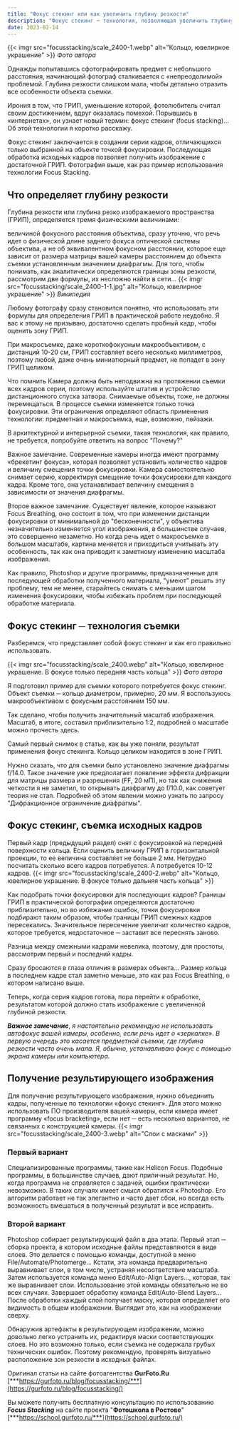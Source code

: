 ```yaml
---
title: "Фокус стекинг или как увеличить глубину резкости"
description: "Фокус стекинг ─ технология, позволяющая увеличить глубину резкости при макросъемке. Пособие для начинающих фотографов"
date: 2023-02-14
---
```


{{< imgr src="focusstacking/scale_2400-1.webp" alt="Кольцо, ювелирное украшение" >}}
*Фото автора*

Однажды попытавшись сфотографировать предмет с небольшого расстояния, начинающий фотограф сталкивается с «непреодолимой» проблемой. Глубина резкости слишком мала, чтобы детально отразить все особенности объекта съемки.

Ирония в том, что ГРИП, уменьшение которой, фотолюбитель считал своим достижением, вдруг оказалась помехой. Порывшись в «интернетах», он узнает новый термин: фокус стекинг (focus stacking)… Об этой технологии я коротко расскажу.

Фокус стекинг заключается в создании серии кадров, отличающихся только выбранной на объекте точкой фокусировки. Последующая обработка исходных кадров позволяет получить изображение с достаточной ГРИП. Фотография выше, как раз пример использования технологии Focus Stacking.

## Что определяет глубину резкости

Глубина резкости или глубина резко изображаемого пространства (ГРИП), определяется тремя физическими величинами:

величиной фокусного расстояния объектива, сразу уточню, что речь идет о физической длине заднего фокуса оптической системы объектива, а не об эквивалентном фокусном расстоянии, которое еще зависит от размера матрицы вашей камеры
расстоянием до объекта съемки
установленным значением диафрагмы.
Для того, чтобы понимать, как аналитически определяются границы зоны резкости, рассмотрим две формулы, их несложно найти в сети...
{{< imgr src="focusstacking/scale_2400-1-1.jpg" alt="Кольцо, ювелирное украшение" >}}
*Википедия*

Любому фотографу сразу становится понятно, что использовать эти формулы для определения ГРИП в практической работе неудобно. Я вас к этому не призываю, достаточно сделать пробный кадр, чтобы оценить зону ГРИП.

При макросъемке, даже короткофокусным макрообъективом, с дистанций 10-20 см, ГРИП составляет всего несколько миллиметров, поэтому любой, даже очень миниатюрный предмет, не попадет в зону ГРИП целиком.

Что помнить
Камера должна быть неподвижна на протяжении съемки всех кадров серии, поэтому используйте штатив и устройство дистанционного спуска затвора. Снимаемые объекты, тоже, не должны перемещаться. В процессе съемки изменяется только точка фокусировки. Эти ограничения определяют область применения технологии: предметная и макросъемка, еще, возможно, пейзажи.

В архитектурной и интерьерной съемки, такая технология, как правило, не требуется, попробуйте ответить на вопрос "Почему?"

Важное замечание. Современные камеры иногда имеют программу «брекетинг фокуса», которая позволяет установить количество кадров и величину смещения точки фокусировки. Камера самостоятельно снимает серию, корректируя смещение точки фокусировки для каждого кадра. Кроме того, она устанавливает величину смещения в зависимости от значения диафрагмы.

Второе важное замечание. Существует явление, которое называют Focus Breathing, оно состоит в том, что при изменении дистанции фокусировки от минимальной до "бесконечности", у объектива незначительно изменяется угол изображения, в большинстве случаев, это совершенно незаметно. Но когда речь идет о макросъемке в большом масштабе, картина меняется и приходиться учитывать эту особенность, так как она приводит к заметному изменению масштаба изображения.

Как правило, Photoshop и другие программы, предназначенные для последующей обработки полученного материала, "умеют" решать эту проблему, тем не менее, старайтесь снимать с меньшим шагом изменения фокусировки, чтобы избежать проблем при последующей обработке материала.

## Фокус стекинг ─ технология съемки

Разберемся, что представляет собой фокус стекинг и как его правильно использовать.

{{< imgr src="focusstacking/scale_2400.webp" alt="Кольцо, ювелирное украшение. В фокусе только передняя часть кольца" >}}
*Фото автора*

Я подготовил пример для съемки которого потребуется фокус стекинг. Объект съемки ─ кольцо диаметром, примерно, 20 мм. Я воспользуюсь макрообъективом с фокусным расстоянием 150 мм.

Так сделано, чтобы получить значительный масштаб изображения. Масштаб, в итоге, составил приблизительно 1:2, подробней о масштабе можно прочесть здесь.

Самый первый снимок в статье, как вы уже поняли, результат применения фокус стекинга. Кольцо целиком находится в зоне ГРИП.

Нужно сказать, что для съемки было установлено значение диафрагмы f/14.0. Такое значение уже предполагает появление эффекта дифракции для матрицы размера и разрешения (FF, 20 мП), но так как снижения четкости я не заметил, то открывать диафрагму до f/10.0, как советует теория не стал. Подробней об этом явлении можно узнать по запросу "Дифракционное ограничение диафрагмы".

## Фокус стекинг, съемка исходных кадров

Первый кадр (предыдущий раздел) снят с фокусировкой на передней поверхности кольца. Если оценить величину ГРИП в горизонтальной проекции, то ее величина составляет не больше 2 мм. Нетрудно посчитать сколько всего кадров потребуется. А потребуется 10-12 кадров.
{{< imgr src="focusstacking/scale_2400-2.webp" alt="Кольцо, ювелирное украшение. В фокусе только дальняя часть кольца" >}}

Как подобрать точки фокусировки для последующих кадров? Границы ГРИП в практической фотографии определяются достаточно приблизительно, но во избежание ошибок, точки фокусировки подбирают таким образом, чтобы границы ГРИП смежных кадров пересекались. Значительное пересечение увеличит количество кадров, которое требуется, недостаточное ─ заставит все переснять заново.

Разница между смежными кадрами невелика, поэтому, для простоты, рассмотрим первый и последний кадры.

Сразу бросаются в глаза отличия в размерах объекта… Размер кольца в последнем кадре стал заметно меньше, это как раз Focus Breathing, о котором написано выше.

Теперь, когда серия кадров готова, пора перейти к обработке, результатом которой должно стать изображение с увеличенной глубиной резкости.

***Важное замечание***, *я настоятельно рекомендую не использовать автофокус вашей камеры, особенно, если речь идет о «зеркалке». В первую очередь это касается предметной съемки, где глубина резкости часто очень мала. Я, обычно, устанавливаю фокус с помощью экрана камеры или компьютера.*

## Получение результирующего изображения

Для получение результирующего изображения, нужно объединить кадры, полученные по технологии «фокус стекинг». Для этого можно использовать ПО производителя вашей камеры, если камера имеет программу «focus bracketing», если нет ─ есть несколько вариантов, не связанных с конструкцией камеры.
{{< imgr src="focusstacking/scale_2400-3.webp" alt="Слои с масками" >}}

### Первый вариант

Специализированные программы, такие как Helicon Focus. Подобные программы, в большинстве случаев, дают приличный результат. Но, когда программа не справляется с задачей, ошибки практически невозможно. В таких случаях имеет смысл обратится к Photoshop. Его алгоритм работает не так элегантно и часто дает сбои, но всегда есть возможность вмешаться в полученный результат и все исправить.

### Второй вариант

Photoshop собирает результирующий файл в два этапа. Первый этап ─ сборка проекта, в котором исходные файлы представляются в виде слоев. Это делается с помощью команды, доступной в меню File/Automate/Photomerge… Кстати, эта команда предварительно выравнивает слои, в том числе, устраняя несоответствие масштаба. Затем используется команда меню Edit/Auto-Align Layers…, которая, так же выравнивает слои. Использование этой команды обязательно не во всех случаях. Завершает обработку команда Edit/Auto-Blend Layers… После обработки каждый слой получает маску, которая определяет его видимость в общем изображении. Выглядит это, как на изображении сверху.

Обнаружив артефакты в результирующем изображении, можно довольно легко устранить их, редактируя маски соответствующих слоев. Но это возможно только, если съемка не содержала грубых технических ошибок. Поэтому рекомендую, проверять визуально расположение зон резкости в исходных файлах.

Оригинал статьи на сайте фотоагентства **GurFoto.Ru** [***https://gurfoto.ru/blog/focusstacking/***](https://gurfoto.ru/blog/focusstacking/)

Вы можете получить бесплатную консультацию по использованию ***Focus Stacking*** на сайте проекта "**Фотошкола в Ростове**" [***https://school.gurfoto.ru/***](https://school.gurfoto.ru/)
